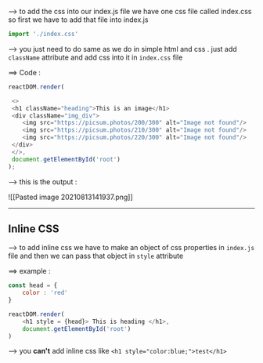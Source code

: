--> to add the css into our index.js file we have one css file called index.css so first we have to add that file into index.js

```js
import './index.css'
```

--> you just need to do same as we do in simple html and css . just add 
`className` attribute and add css into it in `index.css` file 

==> Code : 

```js
reactDOM.render(

 <>
 <h1 className="heading">This is an image</h1>
 <div className="img_div">
 	<img src="https://picsum.photos/200/300" alt="Image not found"/>
 	<img src="https://picsum.photos/210/300" alt="Image not found"/>
 	<img src="https://picsum.photos/220/300" alt="Image not found"/>
 </div>
 </>,
 document.getElementById('root')
);
```

--> this is the output :

![[Pasted image 20210813141937.png]]

------
## Inline CSS

--> to add inline css we have to make an object of css properties in `index.js` file and then we can pass that object in `style` attribute 

==> example : 

```js
const head = {
	color : 'red'
}

reactDOM.render(
	<h1 style = {head}> This is heading </h1>,
	document.getElementById('root')
)
```

--> you **can't** add inline css like `<h1 style="color:blue;">test</h1>`

